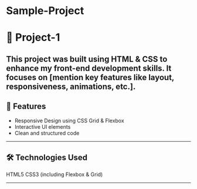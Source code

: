 # Sample-Project

# 📌 Project-1

## This project was built using HTML & CSS to enhance my front-end development skills. It focuses on [mention key features like layout, responsiveness, animations, etc.].

## 🚀 Features
- Responsive Design using CSS Grid & Flexbox
- Interactive UI elements
- Clean and structured code

---

## 🛠️ Technologies Used
HTML5
CSS3 (including Flexbox & Grid)

---

